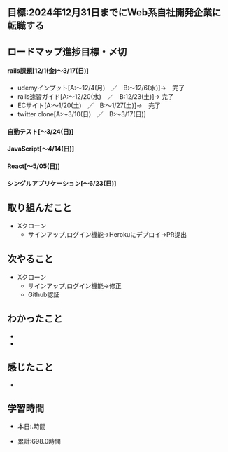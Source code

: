 ## 目標:2024年12月31日までにWeb系自社開発企業に転職する

## ロードマップ進捗目標・〆切
#### rails課題[12/1(金)～3/17(日)]
* udemyインプット[A:～12/4(月)　／　B:～12/6(水)]→　完了
* rails速習ガイド[A:～12/20(水)　／　B:12/23(土)]→  完了
* ECサイト[A:～1/20(土)　／　B:～1/27(土)]→　完了
* twitter clone[A:～3/10(日)　／　B:～3/17(日)]

#### 自動テスト[～3/24(日)]
#### JavaScript[～4/14(日)]
#### React[～5/05(日)]
#### シングルアプリケーション[～6/23(日)]


## 取り組んだこと
- Xクローン
  - サインアップ,ログイン機能→Herokuにデプロイ→PR提出


## 次やること
- Xクローン
  - サインアップ,ログイン機能→修正
  - Github認証
  
## わかったこと
* []()
* 
  
## 感じたこと
* 

## 学習時間
- 本日:.時間

- 累計:698.0時間